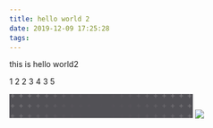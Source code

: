 ```yaml
---
title: hello world 2
date: 2019-12-09 17:25:28
tags:
---
```


this is hello world2 

1
2
2
3
4
3
5

![](https://raw.githubusercontent.com/storm1122/CloudImage/master/img/form_qq_pic_1.png)
![](https://goss.veer.com/creative/vcg/veer/800water/veer-134951554.jpg)
